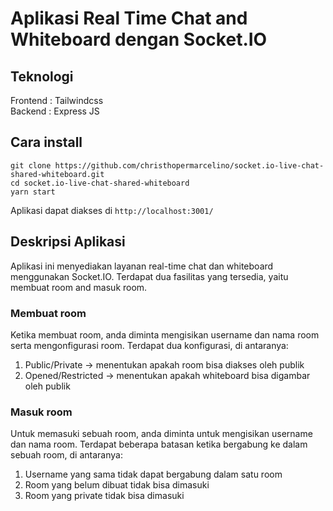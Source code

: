 # Aplikasi Real Time Chat and Whiteboard dengan Socket.IO

## Teknologi
Frontend  : Tailwindcss  
Backend   : Express JS

## Cara install
```
git clone https://github.com/christhopermarcelino/socket.io-live-chat-shared-whiteboard.git
cd socket.io-live-chat-shared-whiteboard
yarn start
```
Aplikasi dapat diakses di `http://localhost:3001/`

## Deskripsi Aplikasi
Aplikasi ini menyediakan layanan real-time chat dan whiteboard menggunakan Socket.IO.
Terdapat dua fasilitas yang tersedia, yaitu membuat room and masuk room.

### Membuat room
Ketika membuat room, anda diminta mengisikan username dan nama room serta mengonfigurasi room.
Terdapat dua konfigurasi, di antaranya:
1. Public/Private -> menentukan apakah room bisa diakses oleh publik
2. Opened/Restricted -> menentukan apakah whiteboard bisa digambar oleh publik

### Masuk room
Untuk memasuki sebuah room, anda diminta untuk mengisikan username dan nama room.
Terdapat beberapa batasan ketika bergabung ke dalam sebuah room, di antaranya:
1. Username yang sama tidak dapat bergabung dalam satu room
2. Room yang belum dibuat tidak bisa dimasuki
3. Room yang private tidak bisa dimasuki
